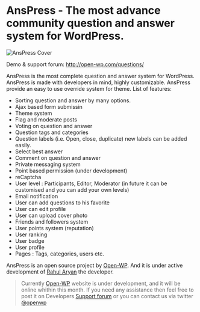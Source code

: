 AnsPress - The most advance community question and answer system for WordPress.
=========

![AnsPress Cover](https://raw.githubusercontent.com/open-wp/anspress/master/theme/default/images/default_cover.jpg "AnsPress cover image")

Demo & support forum: http://open-wp.com/questions/

AnsPress is the most complete question and answer system for WordPress. AnsPress is made with developers in mind, highly customizable. AnsPress provide an easy to use override system for theme. List of features:

  - Sorting question and answer by many options.
  - Ajax based form submissin
  - Theme system
  - Flag and moderate posts
  - Voting on question and answer
  - Question tags and categories
  - Question labels (i.e. Open, close, duplicate) new labels can be added easily.
  - Select best answer
  - Comment on question and answer
  - Private messaging system
  - Point based permission (under development)
  - reCaptcha
  - User level : Participants, Editor, Moderator (in future it can be customised and you can add your own levels)
  - Email notification
  - User can add questions to his favorite
  - User can edit profile
  - User can upload cover photo
  - Friends and followers system
  - User points system (reputation)
  - User ranking
  - User badge
  - User profile
  - Pages : Tags, categories, users etc.

AnsPress is an open source project by [Open-WP]. And it is under active development of [Rahul Aryan] the developer.

> Currently [Open-WP] website is under development, and it will be online whithin this month.
> If you need any assistance then feel free to post it on Developers [Support forum] or you can contact us via twitter [@openwp]



[Open-WP]:http://open-wp.com/
[Rahul Aryan]:http://rahularyan.com/
[Support forum]:http://rahularyan.com/support
[@openwp]:http://twitter.com/openwp
